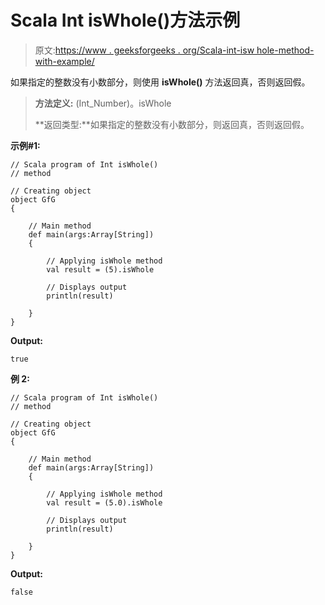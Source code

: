 # Scala Int isWhole()方法示例

> 原文:[https://www . geeksforgeeks . org/Scala-int-isw hole-method-with-example/](https://www.geeksforgeeks.org/scala-int-iswhole-method-with-example/)

如果指定的整数没有小数部分，则使用 **isWhole()** 方法返回真，否则返回假。

> **方法定义:** (Int_Number)。isWhole
> 
> **返回类型:**如果指定的整数没有小数部分，则返回真，否则返回假。

**示例#1:**

```
// Scala program of Int isWhole()
// method

// Creating object
object GfG
{ 

    // Main method
    def main(args:Array[String])
    {

        // Applying isWhole method
        val result = (5).isWhole

        // Displays output
        println(result)

    }
} 
```

**Output:**

```
true

```

**例 2:**

```
// Scala program of Int isWhole()
// method

// Creating object
object GfG
{ 

    // Main method
    def main(args:Array[String])
    {

        // Applying isWhole method
        val result = (5.0).isWhole

        // Displays output
        println(result)

    }
} 
```

**Output:**

```
false

```